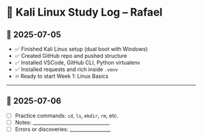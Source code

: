 # 🧠 Kali Linux Study Log – Rafael

## 📅 2025-07-05

- ✅ Finished Kali Linux setup (dual boot with Windows)
- ✅ Created GitHub repo and pushed structure
- ✅ Installed VSCode, GitHub CLI, Python virtualenv
- ✅ Installed requests and rich inside `.venv`
- 🔥 Ready to start Week 1: Linux Basics

---

## 📅 2025-07-06

- [ ] Practice commands: `cd`, `ls`, `mkdir`, `rm`, etc.
- [ ] Notes: ________________________________
- [ ] Errors or discoveries: _________________
